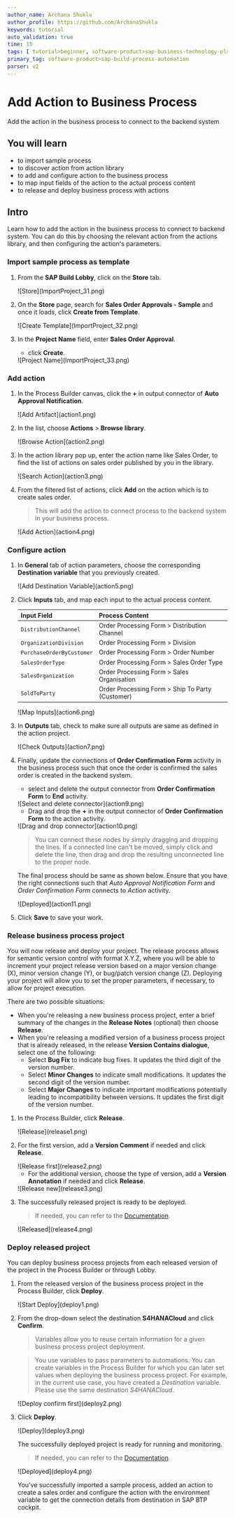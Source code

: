 ```yaml
---
author_name: Archana Shukla
author_profile: https://github.com/ArchanaShukla
keywords: tutorial
auto_validation: true
time: 15
tags: [ tutorial>beginner, software-product>sap-business-technology-platform]
primary_tag: software-product>sap-build-process-automation
parser: v2
---
```


# Add Action to Business Process
<!-- description --> Add the action in the business process to connect to the backend system

## You will learn
- to import sample process
- to discover action from action library
- to add and configure action to the business process
- to map input fields of the action to the actual process content
- to release and deploy business process with actions

## Intro
Learn how to add the action in the business process to connect to backend system. You can do this by choosing the relevant action from the actions library, and then configuring the action's parameters.


### Import sample process as template

1. From the **SAP Build Lobby**, click on the **Store** tab.

    <!-- border -->![Store](ImportProject_31.png)

2. On the **Store** page, search for **Sales Order Approvals - Sample** and once it loads, click **Create from Template**.

    <!-- border -->![Create Template](ImportProject_32.png)

3. In the **Project Name** field, enter **Sales Order Approval**.

    - click **Create**.

    <!-- border -->![Project Name](ImportProject_33.png)

### Add action

1. In the Process Builder canvas, click the **+** in output connector of **Auto Approval Notification**.

    <!-- border -->![Add Artifact](action1.png)

2. In the list, choose **Actions** > **Browse library**.

    <!-- border -->![Browse Action](action2.png)

3. In the action library pop up, enter the action name like Sales Order, to find the list of actions on sales order published by you in the library.

    <!-- border -->![Search Action](action3.png)

4. From the filtered list of actions, click **Add** on the action which is to create sales order.

    > This will add the action to connect process to the backend system in your business process.

    <!-- border -->![Add Action](action4.png)


### Configure action

1. In **General** tab of action parameters, choose the corresponding **Destination variable** that you previously created.

    <!-- border -->![Add Destination Variable](action5.png)

2. Click **Inputs** tab, and map each input to the actual process content.

    
    |  Input Field         |  Process Content 
    |  :-------------------|  :------------- 
    |  `DistributionChannel` |  Order Processing Form > Distribution Channel 
    |  `OrganizationDivision` |  Order Processing Form > Division 
    |  `PurchaseOrderByCustomer` |  Order Processing Form > Order Number 
    |  `SalesOrderType` |  Order Processing Form > Sales Order Type 
    |  `SalesOrganization` |  Order Processing Form > Sales Organisation 
    |  `SoldToParty` |  Order Processing Form > Ship To Party (Customer) 
    

    <!-- border -->![Map Inputs](action6.png)


3. In **Outputs** tab, check to make sure all outputs are same as defined in the action project.

    <!-- border -->![Check Outputs](action7.png)

4. Finally, update the connections of **Order Confirmation Form** activity in the business process such that once the order is confirmed the sales order is created in the backend system.

    - select and delete the output connector from **Order Confirmation Form** to **End** activity.

    <!-- border -->![Select and delete connector](action9.png)

    - Drag and drop the **+** in the output connector of **Order Confirmation Form** to the action activity.

    <!-- border -->![Drag and drop connector](action10.png)

    > You can connect these nodes by simply dragging and dropping the lines. If a connected line can't be moved, simply click and delete the line, then drag and drop the resulting unconnected line to the proper node.

    The final process should be same as shown below. Ensure that you have the right connections such that *Auto Approval Notification Form* and *Order Confirmation Form* connects to *Action* activity.

    <!-- border -->![Deployed](action11.png)

5. Click **Save** to save your work.

### Release business process project

You will now release and deploy your project. The release process allows for semantic version control with format X.Y.Z, where you will be able to increment your project release version based on a major version change (X), minor version change (Y), or bug/patch version change (Z). Deploying your project will allow you to set the proper parameters, if necessary, to allow for project execution.

There are two possible situations:

- When you're releasing a new business process project, enter a brief summary of the changes in the **Release Notes** (optional) then choose **Release**.
- When you're releasing a modified version of a business process project that is already released, in the release **Version Contains dialogue**, select one of the following:
    - Select **Bug Fix** to indicate bug fixes. It updates the third digit of the version number.
    - Select **Minor Changes** to indicate small modifications. It updates the second digit of the version number.
    - Select **Major Changes** to indicate important modifications potentially leading to incompatibility between versions. It updates the first digit of the version number.


1. In the Process Builder, click **Release**.

    <!-- border -->![Release](release1.png)

2. For the first version, add a **Version Comment** if needed and click **Release**.

    <!-- border -->![Release first](release2.png)

    - For the additional version, choose the type of version, add a **Version Annotation** if needed and click **Release**.

    <!-- border -->![Release new](release3.png)

3. The successfully released project is ready to be deployed.

    > If needed, you can refer to the [Documentation](https://help.sap.com/docs/PROCESS_AUTOMATION/a331c4ef0a9d48a89c779fd449c022e7/bcb638ecb98d4e1db8267ecccd8ffdf3.html?version=Cloud).

    <!-- border -->![Released](release4.png)


### Deploy released project

You can deploy business process projects from each released version of the project in the Process Builder or through Lobby.

1. From the released version of the business process project in the Process Builder, click **Deploy**.

    <!-- border -->![Start Deploy](deploy1.png)

2. From the drop-down select the destination **S4HANACloud** and click **Confirm**.

    > Variables allow you to reuse certain information for a given business process project deployment.

    >  You use variables to pass parameters to automations. You can create variables in the Process Builder for which you can later set values when deploying the  business process project. For example, in the current use case, you have created a *Destination* variable. Please use the same destination *S4HANACloud*.

    <!-- border -->![Deploy confirm first](deploy2.png)

3. Click **Deploy**.

    <!-- border -->![Deploy](deploy3.png)

    The successfully deployed project is ready for running and monitoring.

    > If needed, you can refer to the [Documentation](https://help.sap.com/docs/PROCESS_AUTOMATION/a331c4ef0a9d48a89c779fd449c022e7/d1e6a2d496f24ef1be43c2da8716c3b6.html?version=Cloud).

    <!-- border -->![Deployed](deploy4.png)

    You've successfully imported a sample process, added an action to create a sales order and configure the action with the environment variable to get the connection details from destination in SAP BTP cockpit.
